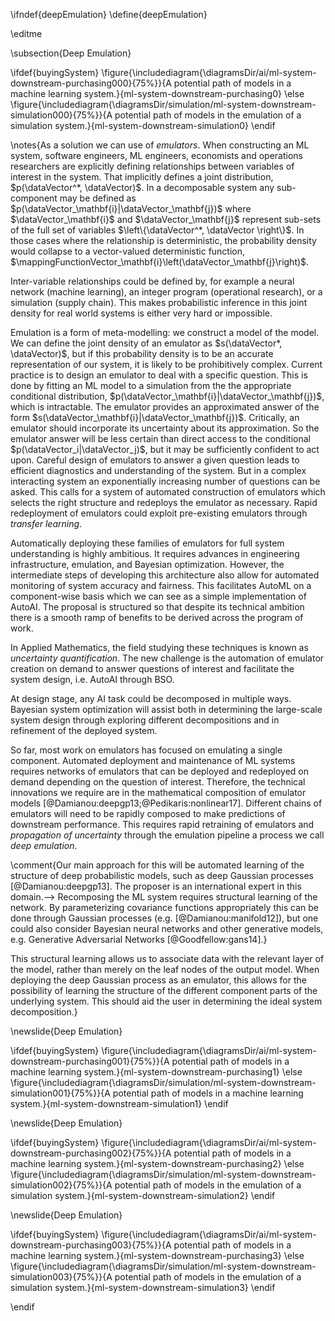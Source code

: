 \ifndef{deepEmulation}
\define{deepEmulation}

\editme

\subsection{Deep Emulation}

\ifdef{buyingSystem}
\figure{\includediagram{\diagramsDir/ai/ml-system-downstream-purchasing000}{75%}}{A potential path of models in a machine learning system.}{ml-system-downstream-purchasing0}
\else
\figure{\includediagram{\diagramsDir/simulation/ml-system-downstream-simulation000}{75%}}{A potential path of models in the emulation of a simulation system.}{ml-system-downstream-simulation0}
\endif

\notes{As a solution we can use of *emulators*. When constructing an ML system, software engineers,
ML engineers, economists and operations researchers are
explicitly defining relationships between variables of interest in the
system. That implicitly defines a joint distribution, $p(\dataVector^*,
\dataVector)$. In a decomposable system any sub-component may be
defined as $p(\dataVector_\mathbf{i}|\dataVector_\mathbf{j})$ where
$\dataVector_\mathbf{i}$ and $\dataVector_\mathbf{j}$ represent sub-sets
of the full set of variables $\left\{\dataVector^*, \dataVector
\right\}$. In those cases where the relationship is deterministic, the
probability density would collapse to a vector-valued deterministic
function, $\mappingFunctionVector_\mathbf{i}\left(\dataVector_\mathbf{j}\right)$.

Inter-variable relationships could be defined by, for example a neural network
(machine learning), an integer program (operational research), or a
simulation (supply chain). This makes probabilistic inference in this joint
density for real world systems is either very hard or
impossible. 

Emulation is a form of meta-modelling: we construct a model of the
model. We can define the joint density of an emulator as
$s(\dataVector*, \dataVector)$, but if this probability density is to be
an accurate representation of our system, it is likely to be
prohibitively complex. Current practice is to design an emulator to
deal with a specific question. This is done by fitting an ML model to
a simulation from the the appropriate conditional distribution,
$p(\dataVector_\mathbf{i}|\dataVector_\mathbf{j})$, which is
intractable. The emulator provides an approximated answer of the form
$s(\dataVector_\mathbf{i}|\dataVector_\mathbf{j})$. Critically, an
emulator should incorporate its uncertainty about its
approximation. So the emulator answer will be less certain than direct
access to the conditional $p(\dataVector_i|\dataVector_j)$, but it may
be sufficiently confident to act upon. Careful design of emulators to
answer a given question leads to efficient diagnostics and
understanding of the system. But in a complex interacting system an
exponentially increasing number of questions can be asked. This calls
for a system of automated construction of emulators which selects the
right structure and redeploys
the emulator as necessary. Rapid redeployment of emulators could
exploit pre-existing emulators through *transfer learning*.

Automatically deploying these families of emulators for full system
understanding is highly ambitious. It requires advances in engineering
infrastructure, emulation, and Bayesian optimization.  However, the
intermediate steps of developing this architecture also allow for
automated monitoring of system accuracy and fairness. This facilitates
AutoML on a component-wise basis which we can see as a simple
implementation of AutoAI. The proposal is structured so that despite
its technical ambition there is a smooth ramp of benefits to be
derived across the program of work.

In Applied Mathematics, the field studying these techniques is known
as *uncertainty quantification*. The new challenge is the automation
of emulator creation on demand to answer questions of interest and
facilitate the system design, i.e. AutoAI through BSO.

At design stage, any AI task could be decomposed in
multiple ways. Bayesian system optimization will assist both in
determining the large-scale system design through exploring different
decompositions  and in refinement of the deployed system.

So far, most work on emulators has focused on emulating a single
component. Automated deployment and maintenance of ML systems requires
networks of emulators that can be deployed and redeployed on demand
depending on the question of interest. Therefore, the
technical innovations we require are in the mathematical composition
of emulator models
[@Damianou:deepgp13;@Pedikaris:nonlinear17]. Different chains of
emulators will need to be rapidly composed to make predictions of
downstream performance. This requires rapid retraining of emulators
and *propagation of uncertainty* through the emulation pipeline a
process we call *deep emulation*.

\comment{Our main approach for this will be automated learning of the structure
of deep probabilistic models, such as deep Gaussian processes
[@Damianou:deepgp13]. The proposer is an international expert in this
domain.--> Recomposing the ML system requires structural learning of the network. By parameterizing covariance functions appropriately this can be done through Gaussian processes (e.g. [@Damianou:manifold12]), but one could also consider Bayesian neural networks and other generative models, e.g. Generative Adversarial Networks [@Goodfellow:gans14].}

This structural learning allows us to associate data with the relevant 
layer of the model, rather than merely on the leaf nodes of the output 
model. When deploying the deep Gaussian process as an emulator, this 
allows for the possibility of learning the structure of the different 
component parts of the underlying system. This should aid the user in 
determining the ideal system decomposition.}


\newslide{Deep Emulation}

\ifdef{buyingSystem}
\figure{\includediagram{\diagramsDir/ai/ml-system-downstream-purchasing001}{75%}}{A potential path of models in a machine learning system.}{ml-system-downstream-purchasing1}
\else
\figure{\includediagram{\diagramsDir/simulation/ml-system-downstream-simulation001}{75%}}{A potential path of models in a machine learning system.}{ml-system-downstream-simulation1}
\endif

\newslide{Deep Emulation}

\ifdef{buyingSystem}
\figure{\includediagram{\diagramsDir/ai/ml-system-downstream-purchasing002}{75%}}{A potential path of models in a machine learning system.}{ml-system-downstream-purchasing2}
\else
\figure{\includediagram{\diagramsDir/simulation/ml-system-downstream-simulation002}{75%}}{A potential path of models in the emulation of a simulation system.}{ml-system-downstream-simulation2}
\endif

\newslide{Deep Emulation}

\ifdef{buyingSystem}
\figure{\includediagram{\diagramsDir/ai/ml-system-downstream-purchasing003}{75%}}{A potential path of models in a machine learning system.}{ml-system-downstream-purchasing3}
\else
\figure{\includediagram{\diagramsDir/simulation/ml-system-downstream-simulation003}{75%}}{A potential path of models in the emulation of a simulation system.}{ml-system-downstream-simulation3}
\endif

\endif
